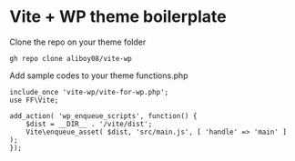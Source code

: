 <h1>Vite + WP theme boilerplate</h1>

Clone the repo on your theme folder
```
gh repo clone aliboy08/vite-wp
```


Add sample codes to your theme functions.php
```
include_once 'vite-wp/vite-for-wp.php';
use FF\Vite;

add_action( 'wp_enqueue_scripts', function() {
    $dist = __DIR__ . '/vite/dist';
    Vite\enqueue_asset( $dist, 'src/main.js', [ 'handle' => 'main' ] );
});
```
